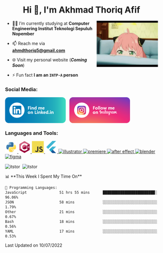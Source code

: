 <h1 align="center">Hi 👋, I'm Akhmad Thoriq Afif</h1>

<img align="right" src="https://raw.githubusercontent.com/itstor/itstor/main/images/anya.webp" style="width:40%;">

- 👨‍🎓 I’m currently studying at **Computer Engineering Institut Teknologi Sepuluh Nopember**

- 📫 Reach me via **ahmdthoriq5@gmail.com**

- 🌐 Visit my personal website (**_**Coming Soon**_**)

- ⚡ Fun fact **I am an `INTP-A` person**

<h3 align="left">Social Media:</h3>
<p align="left">
<a href="https://linkedin.com/in/akhmad-thoriq-afif" target="_blank"><img align="center" src="./images/linkedin.png" alt="akhmad-thoriq-afif" width="200" /></a>&nbsp;&nbsp;
<a href="https://instagram.com/ahmdthoriq_" target="_blank"><img align="center" src="./images/instagram.png" alt="ahmdthoriq_"width="200" /></a>
</p>

<h3 align="left">Languages and Tools:</h3>
<p align="left">
<a href="https://www.python.org" target="_blank"> <img src="https://raw.githubusercontent.com/devicons/devicon/master/icons/python/python-original.svg" alt="python" width="40" height="40"/> </a> 
<a href="https://www.w3schools.com/cpp/" target="_blank"> <img src="https://raw.githubusercontent.com/devicons/devicon/master/icons/cplusplus/cplusplus-original.svg" alt="cplusplus" width="40" height="40"/> </a> 
<a href="https://developer.mozilla.org/en-US/docs/Web/JavaScript" target="_blank"> <img src="https://raw.githubusercontent.com/devicons/devicon/master/icons/javascript/javascript-original.svg" alt="javascript" width="40" height="40"/> </a>
  <a href="https://flutter.dev/" target="_blank"> <img src="https://raw.githubusercontent.com/devicons/devicon/master/icons/flutter/flutter-original.svg" alt="javascript" width="40" height="40"/> </a>
<a href="https://www.adobe.com/in/products/illustrator.html" target="_blank"> <img src="https://upload.wikimedia.org/wikipedia/commons/thumb/f/fb/Adobe_Illustrator_CC_icon.svg/1024px-Adobe_Illustrator_CC_icon.svg.png" alt="illustrator" width="40" height="40"/> </a> 
<a href="https://www.adobe.com/in/products/premiere.html" target="_blank"> <img src="https://upload.wikimedia.org/wikipedia/commons/thumb/4/40/Adobe_Premiere_Pro_CC_icon.svg/512px-Adobe_Premiere_Pro_CC_icon.svg.png?20210729021549" alt="premiere" width="40" height="40"/> </a> 
<a href="https://www.adobe.com/products/aftereffects.html" target="_blank"> <img src="https://upload.wikimedia.org/wikipedia/commons/thumb/c/cb/Adobe_After_Effects_CC_icon.svg/1024px-Adobe_After_Effects_CC_icon.svg.png" alt="after effect" width="40" height="40"/> </a> 
<a href="https://www.blender.org/" target="_blank"> <img src="https://upload.wikimedia.org/wikipedia/commons/0/0c/Blender_logo_no_text.svg" alt="blender" width="40" height="40"/> </a> 
  <a href="https://www.figma.com/" target="_blank"> <img src="https://upload.wikimedia.org/wikipedia/commons/3/33/Figma-logo.svg" alt="figma" width="40" height="40"/> </a> 
</p>

<p><img align="center" src="https://github-readme-stats.vercel.app/api?username=itstor&show_icons=true&locale=en&theme=nord" alt="itstor" height="170"/>&nbsp;&nbsp;<img align="center" src="https://github-readme-stats.vercel.app/api/top-langs?username=itstor&show_icons=true&locale=en&layout=compact&theme=nord" alt="itstor" height="170" /></p>
<!--START_SECTION:waka-->
📊 **This Week I Spent My Time On** 

```text
💬 Programming Languages: 
JavaScript               51 hrs 55 mins      ████████████████████████░   96.06% 
JSON                     58 mins             ░░░░░░░░░░░░░░░░░░░░░░░░░   1.79% 
Other                    21 mins             ░░░░░░░░░░░░░░░░░░░░░░░░░   0.67% 
Bash                     18 mins             ░░░░░░░░░░░░░░░░░░░░░░░░░   0.56% 
YAML                     17 mins             ░░░░░░░░░░░░░░░░░░░░░░░░░   0.53%

```


 Last Updated on 10/07/2022
<!--END_SECTION:waka-->
